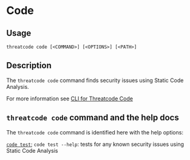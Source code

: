 # Code

## Usage

`threatcode code [<COMMAND>] [<OPTIONS>] [<PATH>]`

## Description

The `threatcode code` command finds security issues using Static Code Analysis.

For more information see [CLI for Threatcode Code](https://docs.threatcode.github.io/threatcode-code/cli-for-threatcode-code)

## `threatcode code` command and the help docs

The `threatcode code` command is identified here with the help options:

[`code test`](code-test.md); `code test --help`: tests for any known security issues using Static Code Analysis
